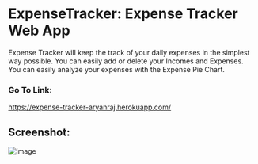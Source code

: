 # ExpenseTracker: Expense Tracker Web App
Expense Tracker will keep the track of your daily expenses in the simplest way possible. You can easily add or delete your Incomes and Expenses. You can easily analyze your expenses with the Expense Pie Chart.

### Go To Link:
https://expense-tracker-aryanraj.herokuapp.com/

## Screenshot:
![image](https://user-images.githubusercontent.com/73234871/134116832-6954f608-3b83-4d29-898a-bbebe00e5abd.png)
